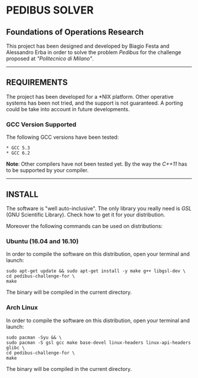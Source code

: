# PEDIBUS SOLVER
## Foundations of Operations Research

This project has been designed and developed by Biagio Festa and
Alessandro Erba in order to solve the problem *Pedibus* for the
challenge proposed at *"Politecnico di Milano"*.

---

## REQUIREMENTS
The project has been developed for a *NIX platform.
Other operative systems has been not tried, and the support
is not guaranteed. A porting could be take into account in
future developments.

### GCC Version Supported
The following GCC versions have been tested:

    * GCC 5.3
    * GCC 6.2
    
__Note__: Other compilers have not been tested yet. By the way
the *C++11* has to be supported by your compiler.

---

## INSTALL
The software is "well auto-inclusive". The only library you really need
is *GSL* (GNU Scientific Library).
Check how to get it for your distribution.

Moreover the following commands can be used on distributions:

### Ubuntu (16.04 and 16.10)
In order to compile the software on this distribution, open your terminal
and launch:

    sudo apt-get update && sudo apt-get install -y make g++ libgsl-dev \
    cd pedibus-challenge-for \
    make
    
The binary will be compiled in the current directory.

### Arch Linux
In order to compile the software on this distribution, open your terminal
and launch:

    sudo pacman -Syu && \
    sudo pacman -S gsl gcc make base-devel linux-headers linux-api-headers glibc \
    cd pedibus-challenge-for \
    make
    
The binary will be compiled in the current directory.
